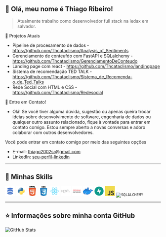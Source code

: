 ## 💜 Olá, meu nome é <strong>Thiago Ribeiro!</strong>

> Atualmente trabalho como desenvolvedor full stack na ledax em salvador.

🔭 Projetos Atuais
- Pipeline de procesamento de dados - https://github.com/Thcataclismo/Analysis_of_Sentiments
-  Gerenciamento de conteufdo com FastAPI e SQLalchemy - https://github.com/Thcataclismo/GerenciamentoDeConteudo
-   Landing page com react - https://github.com/Thcataclismo/landingpage
-    Sistema de recomendação TED TALK - https://github.com/Thcataclismo/Sistema_de_Recomenda-o_de_Ted_Talks
- Rede Social com HTML e CSS - https://github.com/Thcataclismo/Redesocial

💬 Entre em Contato!
- Olá! Se você tiver alguma dúvida, sugestão ou apenas queira trocar ideias sobre desenvolvimento de software, engenharia de dados ou qualquer outro assunto relacionado, fique à vontade para entrar em contato comigo. Estou sempre aberto a novas conversas e adoro colaborar com outros desenvolvedores.

Você pode entrar em contato comigo por meio das seguintes opções

- E-mail: thiago2002sr@gmail.com
- LinkedIn: [seu-perfil-linkedin](https://www.linkedin.com/in/thiago-ribeiroml/)

----

## 🚀 Minhas Skills

<code><img height="32" src="https://raw.githubusercontent.com/github/explore/main/topics/sql/sql.png" alt="MYSQL"/></code>
<code><img height="32" src="https://raw.githubusercontent.com/github/explore/main/topics/python/python.png" alt="PYTHON"/></code>
<code><img height="32" src="https://raw.githubusercontent.com/github/explore/main/topics/html/html.png" alt="HTML"/></code>
<code><img height="32" src="https://raw.githubusercontent.com/github/explore/main/topics/css/css.png" alt="CSS"/></code>
<code><img height="32" src="https://raw.githubusercontent.com/github/explore/main/topics/react/react.png" alt="REACT"/></code>
<code><img height="32" src="https://raw.githubusercontent.com/github/explore/main/topics/nextjs/nextjs.png" alt="NEXT.JS"/></code>
<code><img height="32" src="https://raw.githubusercontent.com/github/explore/main/topics/oracle-database/oracle-database.png" alt="ORACLE"/></code>
<code><img height="32" src="https://raw.githubusercontent.com/github/explore/main/topics/docker-image/docker-image.png" alt="DOCKER"/></code>
<code><img height="32" src="https://raw.githubusercontent.com/github/explore/main/topics/fastapi/fastapi.png" alt="FASTAPI"/></code>
<code><img height="32" src="https://raw.githubusercontent.com/github/explore/main/topics/javascript/javascript.png" alt="JAVASCRIPT"/></code>
<code><img height="32" src="https://icon.icepanel.io/Technology/png-shadow-512/SQLAlchemy.png" alt="SQLALCHEMY"/></code>


</code>


---

## ⭐ Informações sobre minha conta GitHub
![GitHub Stats](https://github-readme-stats.vercel.app/api?username=Thcataclismo&show_icons=true)
